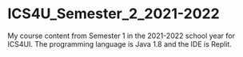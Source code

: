 # ICS4U_Semester_2_2021-2022
My course content from Semester 1 in the 2021-2022 school year for ICS4UI. The programming language is Java 1.8 and the IDE is Replit.
